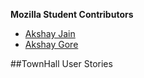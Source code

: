 
**Mozilla Student Contributors**
* [Akshay Jain](https://github.com/akshjain83)
* [Akshay Gore](https://github.com/akshaygore06)






##TownHall User Stories
